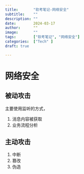 ```yaml
---
title:       "软考笔记-网络安全"
subtitle:    ""
description: ""
date:        2024-03-17
author:      ""
image:       ""
tags:        ["软考笔记", "网络安全"]
categories:  ["Tech" ]
draft: true

---
```






# 网络安全

## 被动攻击
主要使用监听的方式，
1. 消息内容被获取
2. 业务流程分析


## 主动攻击
1. 中断
2. 篡改
3. 伪造


